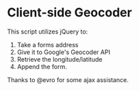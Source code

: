 Client-side Geocoder
====================

This script utilizes jQuery to:
1. Take a forms address
2. Give it to Google's Geocoder API
3. Retrieve the longitude/latitude
4. Append the form.

Thanks to @evro for some ajax assistance.
